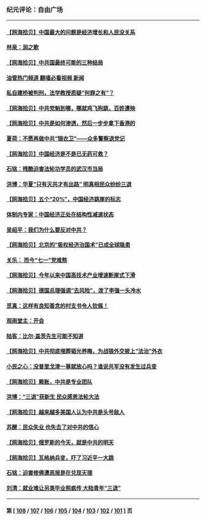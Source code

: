 ### 纪元评论：自由广场
---
#### [【网海拾贝】中国最大的问题是经济增长和人民没关系](../../pages/nsc993/n14033024.md?07130330) 
#### [林泉：润之歌](../../pages/nsc993/n14032905.md?07130330) 
#### [【网海拾贝】中共国最终可能的三种结局](../../pages/nsc993/n14032149.md?07130330) 
#### [油管热门频道 翻墙必看视频 新闻](ok?07130330)
#### [私自建桥被判刑，法学教授质疑“何罪之有”？](../../pages/nsc993/n14031517.md?07130330) 
#### [【网海拾贝】中共党魁到哪，哪就鸡飞狗跳，百姓遭殃](../../pages/nsc993/n14031033.md?07130330) 
#### [【网海拾贝】中共是如何渗透，然后一步步拿下香港的](../../pages/nsc993/n14030717.md?07130330) 
#### [夏荷：不愿再做中共“锦衣卫”——众多警察退党记](../../pages/nsc993/n14029941.md?07130330) 
#### [【网海拾贝】中国经济是不是已无药可救？](../../pages/nsc993/n14029976.md?07130330) 
#### [石铭：残酷迫害法轮功学员的武汉市当局](../../pages/nsc993/n14029514.md?07130330) 
#### [洪博：华夏“只有灭共才有出路” 明真相民众纷纷三退](../../pages/nsc993/n14029396.md?07130330) 
#### [【网海拾贝】五个“20%”，中国经济跳崖的标志](../../pages/nsc993/n14029226.md?07130330) 
#### [体制内专家：中国经济正处在结构性减速状态](../../pages/nsc993/n14029095.md?07130330) 
#### [吴绍平：我们为什么要反对中共？](../../pages/nsc993/n14027674.md?07130330) 
#### [【网海拾贝】北京的“极权经济治国术”已成全球隐患](../../pages/nsc993/n14027923.md?07130330) 
#### [关乐： 而今“七一”党难熬](../../pages/nsc993/n14027325.md?07130330) 
#### [【网海拾贝】今年以来中国高技术产业增速断崖式下滑](../../pages/nsc993/n14027114.md?07130330) 
#### [【网海拾贝】德国总理强调“去风险”，泼了李强一头冷水](../../pages/nsc993/n14026680.md?07130330) 
#### [觅真：这样有良知善念的村支书令人钦佩！](../../pages/nsc993/n14026467.md?07130330) 
#### [观雨堂主：开会](../../pages/nsc993/n14026463.md?07130330) 
#### [陆客：比尔·盖茨先生可能不知道](../../pages/nsc993/n14026461.md?07130330) 
#### [【网海拾贝】中共彻底埋葬韬光养晦，为战狼外交披上“法治”外衣](../../pages/nsc993/n14026258.md?07130330) 
#### [小民之心：没普里戈津一尊就放心吗？谁说共军没有发生过兵变](../../pages/nsc993/n14026246.md?07130330) 
#### [【网海拾贝】赖账，中共是专业团队](../../pages/nsc993/n14025929.md?07130330) 
#### [洪博：“三退”获新生 民众感恩法轮大法](../../pages/nsc993/n14024094.md?07130330) 
#### [【网海拾贝】越来越多美国人认为中共是头号敌人](../../pages/nsc993/n14024091.md?07130330) 
#### [苏醒：民众失业 也失去了对中共的信心](../../pages/nsc993/n14024060.md?07130330) 
#### [【网海拾贝】俄罗斯的今天，就是中共的明天](../../pages/nsc993/n14023393.md?07130330) 
#### [【网海拾贝】瓦格纳兵变，吓了习近平一大跳](../../pages/nsc993/n14023012.md?07130330) 
#### [石铭：迫害修佛遭恶报是在兑现天理](../../pages/nsc993/n14022866.md?07130330) 
#### [刘清：就业难让另类毕业照疯传 大陆青年“三退”](../../pages/nsc993/n14022841.md?07130330) 

---
#### 第 [ [108](./108.md?07130330) / [107](./107.md?07130330) / [106](./106.md?07130330) / [105](./105.md?07130330) / [104](./104.md?07130330) / [103](./103.md?07130330) / [102](./102.md?07130330) / [101](./101.md?07130330) ] 页
